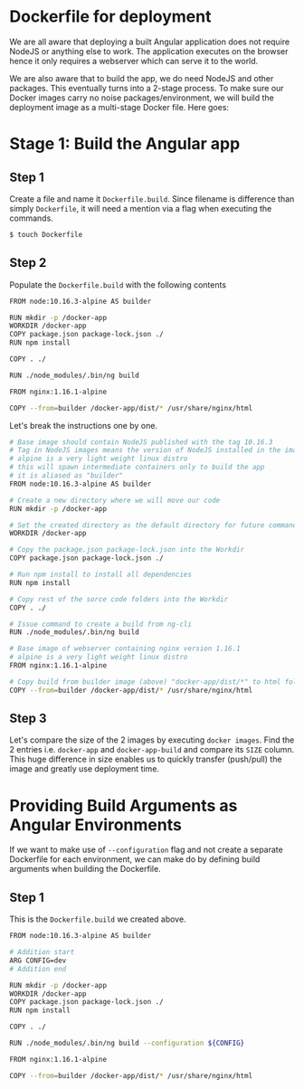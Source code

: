 # Dockerfile for deployment
We are all aware that deploying a built Angular application does not require NodeJS or anything else to work. The application executes on the browser hence it only requires a webserver which can serve it to the world.

We are also aware that to build the app, we do need NodeJS and other packages. This eventually turns into a 2-stage process. To make sure our Docker images carry no noise packages/environment, we will build the deployment image as a multi-stage Docker file. Here goes:

# Stage 1: Build the Angular app

## Step 1
Create a file and name it `Dockerfile.build`. Since filename is difference than simply `Dockerfile`, it will need a mention via a flag when executing the commands.

```bash
$ touch Dockerfile
```

## Step 2
Populate the `Dockerfile.build` with the following contents

```bash
FROM node:10.16.3-alpine AS builder

RUN mkdir -p /docker-app
WORKDIR /docker-app
COPY package.json package-lock.json ./
RUN npm install

COPY . ./

RUN ./node_modules/.bin/ng build

FROM nginx:1.16.1-alpine

COPY --from=builder /docker-app/dist/* /usr/share/nginx/html
```

Let's break the instructions one by one.

```bash
# Base image should contain NodeJS published with the tag 10.16.3
# Tag in NodeJS images means the version of NodeJS installed in the image
# alpine is a very light weight linux distro
# this will spawn intermediate containers only to build the app
# it is aliased as "builder"
FROM node:10.16.3-alpine AS builder

# Create a new directory where we will move our code
RUN mkdir -p /docker-app

# Set the created directory as the default directory for future commands
WORKDIR /docker-app

# Copy the package.json package-lock.json into the Workdir
COPY package.json package-lock.json ./

# Run npm install to install all dependencies
RUN npm install

# Copy rest of the sorce code folders into the Workdir
COPY . ./

# Issue command to create a build from ng-cli
RUN ./node_modules/.bin/ng build

# Base image of webserver containing nginx version 1.16.1
# alpine is a very light weight linux distro
FROM nginx:1.16.1-alpine

# Copy build from builder image (above) "docker-app/dist/*" to html folder to serve via nginx
COPY --from=builder /docker-app/dist/* /usr/share/nginx/html
```

## Step 3
Let's compare the size of the 2 images by executing `docker images`. Find the 2 entries i.e. `docker-app` and `docker-app-build` and compare its `SIZE` column. This huge difference in size enables us to quickly transfer (push/pull) the image and greatly use deployment time.

# Providing Build Arguments as Angular Environments
If we want to make use of `--configuration` flag and not create a separate Dockerfile for each environment, we can make do by defining build arguments when building the Dockerfile.

## Step 1
This is the `Dockerfile.build` we created above.

```bash
FROM node:10.16.3-alpine AS builder

# Addition start
ARG CONFIG=dev
# Addition end

RUN mkdir -p /docker-app
WORKDIR /docker-app
COPY package.json package-lock.json ./
RUN npm install

COPY . ./

RUN ./node_modules/.bin/ng build --configuration ${CONFIG}

FROM nginx:1.16.1-alpine

COPY --from=builder /docker-app/dist/* /usr/share/nginx/html
```

